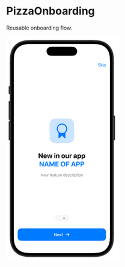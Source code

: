 # PizzaOnboarding

Reusable onboarding flow.

<img src="../Resources/Libs/PizzaOnboarding/example.png" width=300>
